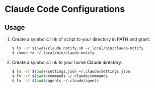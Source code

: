 # Claude Code Configurations

## Usage

1. Create a symbolic link of script to your directory in PATH and grant.

   ```sh
   $ ln -sf $(pwd)/claude_notify.sh ~/.local/bin/claude-notify
   $ chmod +x ~/.local/bin/claude-notify
   ```

2. Create a symbolic link to your home Claude directory.

   ```sh
   $ ln -sf $(pwd)/settings.json ~/.claude/settings.json
   $ ln -sf $(pwd)/commands ~/.claude/commands
   $ ln -sf $(pwd)/agents ~/.claude/agents
   ```
